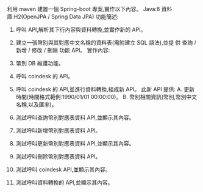 利用 maven 建置一個 Spring-boot 專案,實作以下內容。
Java:8
資料庫:H2(OpenJPA / Spring Data JPA)
功能簡述:
1. 呼叫 API,解析其下行內容與資料轉換,並實作新的 API。
2. 建立一張幣別與其對應中文名稱的資料表(需附建立 SQL 語法),並提
供 查詢 / 新增 / 修改 / 刪除 功能 API。
實作內容:
1. 幣別 DB 維護功能。
2. 呼叫 coindesk 的 API。
3. 呼叫 coindesk 的 API,並進行資料轉換,組成新 API。
此新 API 提供:
A. 更新時間(時間格式範例:1990/01/01 00:00:00)。
B. 幣別相關資訊(幣別,幣別中文名稱,以及匯率)。

1. 測試呼叫查詢幣別對應表資料 API,並顯示其內容。
2. 測試呼叫新增幣別對應表資料 API。
3. 測試呼叫更新幣別對應表資料 API,並顯示其內容。
4. 測試呼叫刪除幣別對應表資料 API。
5. 測試呼叫 coindesk API,並顯示其內容。
6. 測試呼叫資料轉換的 API,並顯示其內容。
